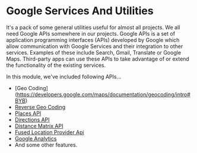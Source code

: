 # Google Services And Utilities
It's a pack of some general utilities useful for almost all projects. We all need Google APIs somewhere in our projects.
Google APIs is a set of application programming interfaces (APIs) developed by Google which allow communication with Google Services and their integration to other services.
Examples of these include Search, Gmail, Translate or Google Maps. Third-party apps can use these APIs to take advantage of or extend the functionality of the existing services.

In this module, we've included following APIs...

* [Geo Coding] (https://developers.google.com/maps/documentation/geocoding/intro#BYB)
* <a href="https://developers.google.com/maps/documentation/geocoding/intro#ReverseGeocoding">Reverse Geo Coding</a>
* <a href="https://developers.google.com/places/place-id#example-using-the-places-api-web-service">Places API</a>
* <a href="https://developers.google.com/maps/documentation/directions/start">Directions API</a>
* <a href="https://developers.google.com/maps/documentation/distance-matrix/intro#Introduction">Distance Matrix API</a>
* <a href="https://developers.google.com/android/reference/com/google/android/gms/location/FusedLocationProviderApi#top_of_page">Fused Location Provider Api</a>
* <a href="https://developers.google.com/analytics/devguides/collection/android/v4/#set-up-your-project">Google Analytics</a>
* And some other features.
